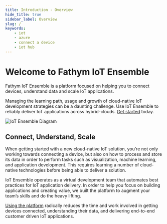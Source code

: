 ```yaml
---
title: Introduction - Overview
hide_title: true
sidebar_label: Overview
slug: /
keywords:
    - iot
    - azure
    - connect a device
    - iot hub
---
```


# Welcome to Fathym IoT Ensemble

Fathym IoT Ensemble is a platform focused on helping you to connect devices, understand data and scale IoT applications.

Managing the learning path, usage and growth of cloud-native IoT development strategies can be a daunting challenge. Use IoT Ensemble to reliably deliver IoT applications across hybrid-clouds. [Get started](https://www.iot-ensemble.com/dashboard) today.

![IoT Ensemble Diagram](/img/iot-ensemble-diagram.png)

## Connect, Understand, Scale

When getting started with a new cloud-native IoT solution, you’re not only working towards connecting a device, but also on how to process and store its data in order to perform tasks such as visualization, machine learning, and application development. This requires learning a number of cloud-native technologies before being able to deliver a solution.

IoT Ensemble operates as a virtual development team that automates best practices for IoT application delivery.  In order to help you focus on building applications and creating value, we built the platform to augment your team’s skills and do the heavy lifting.

[Using the platform](https://www.iot-ensemble.com/dashboard) radically reduces the time and work involved in getting devices connected, understanding their data, and delivering end-to-end customer driven IoT applications.
